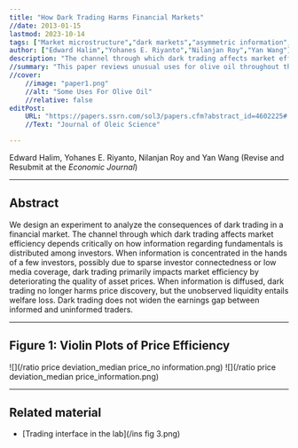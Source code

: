 ```yaml
---
title: "How Dark Trading Harms Financial Markets" 
//date: 2013-01-15
lastmod: 2023-10-14
tags: ["Market microstructure","dark markets","asymmetric information","the efficiency of security markets","experiments"]
author: ["Edward Halim","Yohanes E. Riyanto","Nilanjan Roy","Yan Wang"]
description: "The channel through which dark trading affects market efficiency depends critically on how information regarding fundamentals is distributed among investors." 
//summary: "This paper reviews unusual uses for olive oil throughout the Mediterranean world. It highlights in particular the challengs arising from excessive or unorthodox consumption of olive oil." 
//cover:
    //image: "paper1.png"
    //alt: "Some Uses For Olive Oil"
    //relative: false
editPost:
    URL: "https://papers.ssrn.com/sol3/papers.cfm?abstract_id=4602225#:~:text=When%20information%20is%20diffused%2C%20dark,between%20informed%20and%20uninformed%20traders."
    //Text: "Journal of Oleic Science"

---
```

Edward Halim, Yohanes E. Riyanto, Nilanjan Roy and Yan Wang
(Revise and Resubmit at the _Economic Journal_)

---

## Abstract

We design an experiment to analyze the consequences of dark trading in a financial market. The channel through which dark trading affects market efficiency depends critically on how information regarding fundamentals is distributed among investors. When information is concentrated in the hands of a few investors, possibly due to sparse investor connectedness or low media coverage, dark trading primarily impacts market efficiency by deteriorating the quality of asset prices. When information is diffused, dark trading no longer harms price discovery, but the unobserved liquidity entails welfare loss. Dark trading does not widen the earnings gap between informed and uninformed traders.

---

## Figure 1: Violin Plots of Price Efficiency

![](/ratio price deviation_median price_no information.png)
![](/ratio price deviation_median price_information.png)

---


## Related material

+ [Trading interface in the lab](/ins fig 3.png)

